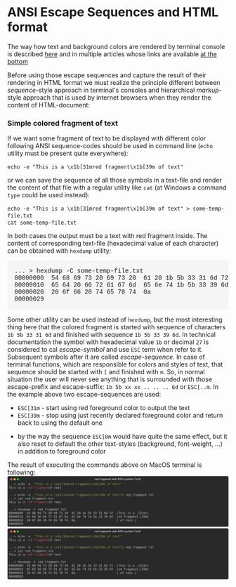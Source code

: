 # ANSI Escape Sequences and HTML format

The way how text and background colors are rendered by terminal console is described 
[here](./ANSI-Escape-Sequences.md) and in multiple articles whose links are available 
[at the bottom](./ANSI-Escape-Sequences.md#Resources)

Before using those escape sequences and capture the result of their rendering in HTML format
we must realize the principle different between _sequence_-style approach in terminal's consoles 
and hierarchical _markup_-style approach that is used by internet browsers when they render
the content of HTML-document:

### Simple colored fragment of text

If we want some fragment of text to be displayed with different color following ANSI sequence-codes
should be used in command line (`echo` utility must be present quite everywhere):
```shell
echo -e "This is a \x1b[31mred fragment\x1b[39m of text"
```
or we can save the sequence of all those symbols in a text-file and render the content of that file with 
a regular utility like `cat` (at Windows a command `type` could be used instead):
```shell
echo -e "This is a \x1b[31mred fragment\x1b[39m of text" > some-temp-file.txt
cat some-temp-file.txt
```
In both cases the output must be a text with red fragment inside. The content of corresponding 
text-file (hexadecimal value of each character) can be obtained with `hexdump` utility:
<pre style="font-family:courier; background-color:WhiteSmoke; padding:16px">
... > hexdump -C some-temp-file.txt
00000000  54 68 69 73 20 69 73 20  61 20 1b 5b 33 31 6d 72  |This is a .[31mr|
00000010  65 64 20 66 72 61 67 6d  65 6e 74 1b 5b 33 39 6d  |ed fragment.[39m|
00000020  20 6f 66 20 74 65 78 74  0a                       | of text.|
00000029
</pre>

Some other utility can be used instead of `hexdump`, but the most interesting thing here that
the colored fragment is started with sequence of characters  `1b 5b 33 31 6d` and finished with 
sequence `1b 5b 33 39 6d`. In technical documentation the symbol with hexadecimal value `1b`
or decimal `27` is considered to cal _escape-symbol_ and use `ESC` term when refer to it. Subsequent
symbols after it are called _escape-sequence_. In case of terminal functions, which are responsible 
for colors and styles of text, that sequence should be started with `[` and finished with `m`.
So, in normal situation the user will never see anything that is surrounded with those escape-prefix 
and escape-suffix: `1b 5b xx xx .. .. .. 6d` or `ESC[..m`. In the example above two escape-sequences are used:
* `ESC[31m` - start using red foreground color to output the text
* `ESC[39m` - stop using just recently declared foreground color and return back to using the default one
- by the way the sequence `ESC[0m` would have quite the same effect, but it also reset to default the other 
text-styles (background, font-weight, ...) in addition to foreground color

The result of executing the commands above on MacOS terminal is following:
![Alt text](../ansi-html/red_fragment.svg)
<img src="../ansi-html/red_fragment.svg">
